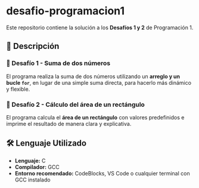 # desafio-programacion1

Este repositorio contiene la solución a los **Desafíos 1 y 2** de Programación 1.  

## 📌 Descripción  

### 🔹 Desafío 1 - Suma de dos números  
El programa realiza la suma de dos números utilizando un **arreglo y un bucle `for`**, en lugar de una simple suma directa, para hacerlo más dinámico y flexible.  

### 🔹 Desafío 2 - Cálculo del área de un rectángulo  
El programa calcula el **área de un rectángulo** con valores predefinidos e imprime el resultado de manera clara y explicativa.  

## 🛠️ Lenguaje Utilizado  
- **Lenguaje:** C  
- **Compilador:** GCC  
- **Entorno recomendado:** CodeBlocks, VS Code o cualquier terminal con GCC instalado 
  

